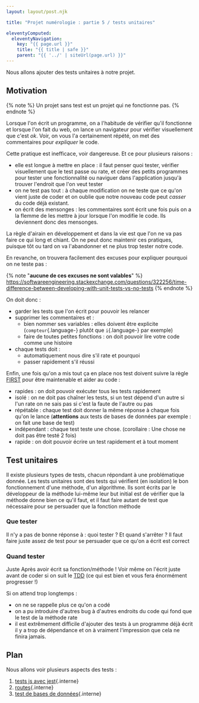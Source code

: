 ```yaml
---
layout: layout/post.njk

title: "Projet numérologie : partie 5 / tests unitaires"

eleventyComputed:
  eleventyNavigation:
    key: "{{ page.url }}"
    title: "{{ title | safe }}"
    parent: "{{ '../' | siteUrl(page.url) }}"
---
```


Nous allons ajouter des tests unitaires à notre projet.

## Motivation

{% note %}
Un projet sans test est un projet qui ne fonctionne pas.
{% endnote %}

Lorsque l'on écrit un programme, on a l'habitude de vérifier qu'il fonctionne et lorsque l'on fait du web, on lance un navigateur pour vérifier visuellement que c'est _ok_. Voir, on vous l'a certainement répété, on met des commentaires pour _expliquer_ le code.

Cette pratique est inefficace, voir dangereuse. Et ce pour plusieurs raisons :

- elle est longue à mettre en place : il faut penser quoi tester, vérifier visuellement que le test passe ou rate, et créer des petits programmes pour tester une fonctionnalité ou naviguer dans l'application jusqu'à trouver l'endroit que l'on veut tester
- on ne test pas tout : à chaque modification on ne teste que ce qu'on vient juste de coder et on oublie que notre nouveau code peut _casser_ du code déjà existant.
- on écrit des mensonges : les commentaires sont écrit une fois puis on a la flemme de les mettre à jour lorsque l'on modifie le code. Ils deviennent donc des mensonges.

La règle d'airain en développement et dans la vie est que l'on ne va pas faire ce qui long et chiant. On ne peut donc maintenir ces pratiques, puisque tôt ou tard on va l'abandonner et ne plus trop tester notre code.

En revanche, on trouvera facilement des excuses pour expliquer pourquoi on ne teste pas :

{% note "**aucune de ces excuses ne sont valables**" %}
<https://softwareengineering.stackexchange.com/questions/322256/time-difference-between-developing-with-unit-tests-vs-no-tests>
{% endnote %}

On doit donc :

- garder les tests que l'on écrit pour pouvoir les relancer
- supprimer les commentaires et :
  - bien nommer ses variables : elles doivent être explicite (`compteur`{.language-} plutôt que `i`{.language-} par exemple)
  - faire de toutes petites fonctions : on doit pouvoir lire votre code comme une histoire
- chaque tests doit :
  - automatiquement nous dire s'il rate et pourquoi
  - passer rapidement s'il réussi

Enfin, une fois qu'on a mis tout ça en place nos test doivent suivre la règle [FIRST](https://medium.com/@chapuyj/5-principes-pour-guider-l-ecriture-des-tests-unitaires-be25cda2652) pour être maintenable et aider au code :

- rapides : on doit pouvoir exécuter tous les tests rapidement
- isolé : on ne doit pas chaîner les tests, si un test dépend d'un autre si l'un rate on ne sais pas si c'est la faute de l'autre ou pas
- répétable : chaque test doit donner la même réponse à chaque fois qu'on le lance (**attentions** aux tests de bases de données par exemple : on fait une base de test)
- indépendant : chaque test teste une chose. (corollaire : Une chose ne doit pas être testé 2 fois)
- rapide : on doit pouvoir écrire un test rapidement et à tout moment

## Test unitaires

Il existe plusieurs types de tests, chacun répondant à une problématique donnée. Les tests unitaires sont des tests qui vérifient (en isolation) le bon fonctionnement d'une méthode, d'un algorithme. Ils sont écrits par le développeur de la méthode lui-même leur but initial est de vérifier que la méthode donne bien ce qu'il faut, et il faut faire autant de test que nécessaire pour se persuader que la fonction méthode

### Que tester

Il n'y a pas de bonne réponse à : quoi tester ? Et quand s'arrêter ? Il faut faire juste assez de test pour se persuader que ce qu'on a écrit est correct

### Quand tester

Juste Après avoir écrit sa fonction/méthode ! Voir même on l'écrit juste avant de coder si on suit le [TDD](https://fr.wikipedia.org/wiki/Test_driven_development) (ce qui est bien et vous fera énormément progresser !)

Si on attend trop longtemps :

- on ne se rappelle plus ce qu'on a codé
- on a pu introduire d'autres bug à d'autres endroits du code qui fond que le test de la méthode rate
- il est extrêmement difficile d'ajouter des tests à un programme déjà écrit il y a trop de dépendance et on à vraiment l'impression que cela ne finira jamais.

## Plan

Nous allons voir plusieurs aspects des tests :

1. [tests js avec jest](./js-jest){.interne}
2. [routes](./tests-routes){.interne}
3. [test de bases de données](./tests-db){.interne}
